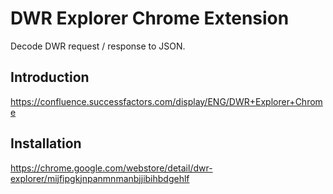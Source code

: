 # DWR Explorer Chrome Extension

Decode DWR request / response to JSON.

## Introduction

https://confluence.successfactors.com/display/ENG/DWR+Explorer+Chrome

## Installation

https://chrome.google.com/webstore/detail/dwr-explorer/mijfipgkjnpanmnmanbjjibihbdgehlf
